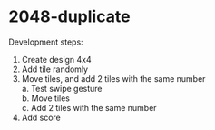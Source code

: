 # 2048-duplicate

Development steps:  
1. Create design 4x4  
2. Add tile randomly
3. Move tiles, and add 2 tiles with the same number  
a. Test swipe gesture  
b. Move tiles  
c. Add 2 tiles with the same number  
4. Add score  